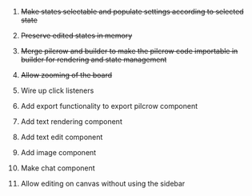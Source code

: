 1. ~~Make states selectable and populate settings according to selected state~~
2. ~~Preserve edited states in memory~~
3. ~~Merge pilcrow and builder to make the pilcrow code importable in builder for rendering and state management~~
4. ~~Allow zooming of the board~~
5. Wire up click listeners
6. Add export functionality to export pilcrow component

1. Add text rendering component
2. Add text edit component
3. Add image component
4. Make chat component

1. Allow editing on canvas without using the sidebar
